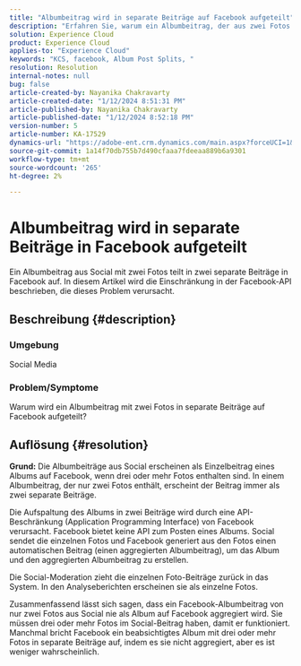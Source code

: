 ```yaml
---
title: "Albumbeitrag wird in separate Beiträge auf Facebook aufgeteilt"
description: "Erfahren Sie, warum ein Albumbeitrag, der aus zwei Fotos besteht, in separate Beiträge auf Facebook aufgeteilt wird. Dies wird durch eine Einschränkung in der Facebook-API verursacht."
solution: Experience Cloud
product: Experience Cloud
applies-to: "Experience Cloud"
keywords: "KCS, facebook, Album Post Splits, "
resolution: Resolution
internal-notes: null
bug: false
article-created-by: Nayanika Chakravarty
article-created-date: "1/12/2024 8:51:31 PM"
article-published-by: Nayanika Chakravarty
article-published-date: "1/12/2024 8:52:18 PM"
version-number: 5
article-number: KA-17529
dynamics-url: "https://adobe-ent.crm.dynamics.com/main.aspx?forceUCI=1&pagetype=entityrecord&etn=knowledgearticle&id=2dac1858-8cb1-ee11-a569-6045bd0063aa"
source-git-commit: 1a14f70db755b7d490cfaaa7fdeeaa889b6a9301
workflow-type: tm+mt
source-wordcount: '265'
ht-degree: 2%

---
```


# Albumbeitrag wird in separate Beiträge in Facebook aufgeteilt


Ein Albumbeitrag aus Social mit zwei Fotos teilt in zwei separate Beiträge in Facebook auf. In diesem Artikel wird die Einschränkung in der Facebook-API beschrieben, die dieses Problem verursacht.

## Beschreibung {#description}


### <b>Umgebung</b>

Social Media

### <b>Problem/Symptome</b>

Warum wird ein Albumbeitrag mit zwei Fotos in separate Beiträge auf Facebook aufgeteilt?


## Auflösung {#resolution}

<b>Grund:</b>
Die Albumbeiträge aus Social erscheinen als Einzelbeitrag eines Albums auf Facebook, wenn drei oder mehr Fotos enthalten sind. In einem Albumbeitrag, der nur zwei Fotos enthält, erscheint der Beitrag immer als zwei separate Beiträge.

Die Aufspaltung des Albums in zwei Beiträge wird durch eine API-Beschränkung (Application Programming Interface) von Facebook verursacht. Facebook bietet keine API zum Posten eines Albums. Social sendet die einzelnen Fotos und Facebook generiert aus den Fotos einen automatischen Beitrag (einen aggregierten Albumbeitrag), um das Album und den aggregierten Albumbeitrag zu erstellen.

Die Social-Moderation zieht die einzelnen Foto-Beiträge zurück in das System. In den Analyseberichten erscheinen sie als einzelne Fotos.

Zusammenfassend lässt sich sagen, dass ein Facebook-Albumbeitrag von nur zwei Fotos aus Social nie als Album auf Facebook aggregiert wird. Sie müssen drei oder mehr Fotos im Social-Beitrag haben, damit er funktioniert. Manchmal bricht Facebook ein beabsichtigtes Album mit drei oder mehr Fotos in separate Beiträge auf, indem es sie nicht aggregiert, aber es ist weniger wahrscheinlich.
